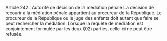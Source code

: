 Article 242 : Autorité de décision de la médiation pénale
La décision de recourir à la médiation pénale appartient au procureur de la République. Le procureur de la République ou le juge des enfants doit autant que faire se peut rechercher la médiation.
Lorsque la requête de médiation est conjointement formulée par les deux (02) parties, celle-ci ne peut être refusée.